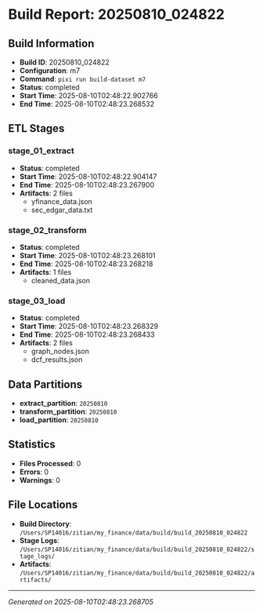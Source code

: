 # Build Report: 20250810_024822

## Build Information

- **Build ID**: 20250810_024822
- **Configuration**: m7
- **Command**: `pixi run build-dataset m7`
- **Status**: completed
- **Start Time**: 2025-08-10T02:48:22.902766
- **End Time**: 2025-08-10T02:48:23.268532

## ETL Stages

### stage_01_extract

- **Status**: completed
- **Start Time**: 2025-08-10T02:48:22.904147
- **End Time**: 2025-08-10T02:48:23.267900
- **Artifacts**: 2 files
  - yfinance_data.json
  - sec_edgar_data.txt

### stage_02_transform

- **Status**: completed
- **Start Time**: 2025-08-10T02:48:23.268101
- **End Time**: 2025-08-10T02:48:23.268218
- **Artifacts**: 1 files
  - cleaned_data.json

### stage_03_load

- **Status**: completed
- **Start Time**: 2025-08-10T02:48:23.268329
- **End Time**: 2025-08-10T02:48:23.268433
- **Artifacts**: 2 files
  - graph_nodes.json
  - dcf_results.json

## Data Partitions

- **extract_partition**: `20250810`
- **transform_partition**: `20250810`
- **load_partition**: `20250810`

## Statistics

- **Files Processed**: 0
- **Errors**: 0
- **Warnings**: 0

## File Locations

- **Build Directory**: `/Users/SP14016/zitian/my_finance/data/build/build_20250810_024822`
- **Stage Logs**: `/Users/SP14016/zitian/my_finance/data/build/build_20250810_024822/stage_logs/`
- **Artifacts**: `/Users/SP14016/zitian/my_finance/data/build/build_20250810_024822/artifacts/`

---
*Generated on 2025-08-10T02:48:23.268705*

